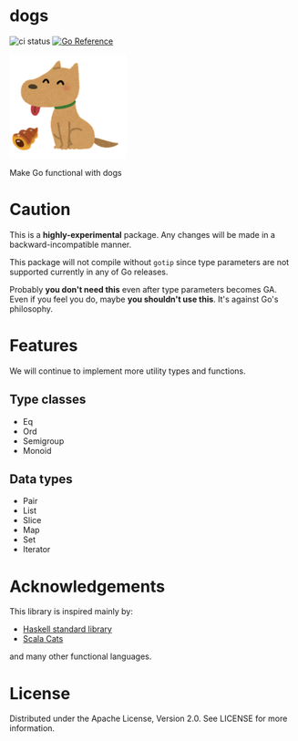 # dogs

![ci status](https://github.com/genkami/dogs/workflows/Test/badge.svg)
[![Go Reference](https://pkg.go.dev/badge/github.com/genkami/dogs.svg)](https://pkg.go.dev/github.com/genkami/dogs)

![logo](./doc/logo.png)

Make Go functional with dogs

# Caution
This is a **highly-experimental** package. Any changes will be made in a backward-incompatible manner.

This package will not compile without `gotip` since type parameters are not supported currently in any of Go releases.

Probably **you don't need this** even after type parameters becomes GA. Even if you feel you do, maybe **you shouldn't use this**. It's against Go's philosophy.

# Features

We will continue to implement more utility types and functions.

## Type classes
* Eq
* Ord
* Semigroup
* Monoid

## Data types
* Pair
* List
* Slice
* Map
* Set
* Iterator

# Acknowledgements
This library is inspired mainly by:

* [Haskell standard library](https://hackage.haskell.org/package/base)
* [Scala Cats](https://typelevel.org/cats/)

and many other functional languages.


# License

Distributed under the Apache License, Version 2.0. See LICENSE for more information.
